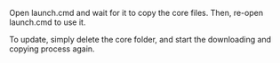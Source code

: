Open launch.cmd and wait for it to copy the core files. Then, re-open launch.cmd to use it.

To update, simply delete the core folder, and start the downloading and copying process again.
